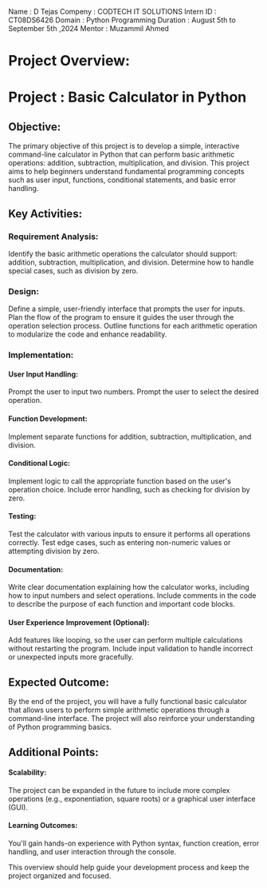 Name : D Tejas
Compeny : CODTECH IT SOLUTIONS
Intern ID : CT08DS6426
Domain : Python Programming
Duration : August 5th to September 5th ,2024
Mentor : Muzammil Ahmed


# Project Overview:


# Project : Basic Calculator in Python


## Objective:
The primary objective of this project is to develop a simple, interactive command-line calculator in Python that can perform basic arithmetic operations: addition, subtraction, multiplication, and division. This project aims to help beginners understand fundamental programming concepts such as user input, functions, conditional statements, and basic error handling.

## Key Activities:
### Requirement Analysis:

Identify the basic arithmetic operations the calculator should support: addition, subtraction, multiplication, and division.
Determine how to handle special cases, such as division by zero.

### Design:

Define a simple, user-friendly interface that prompts the user for inputs.
Plan the flow of the program to ensure it guides the user through the operation selection process.
Outline functions for each arithmetic operation to modularize the code and enhance readability.

### Implementation:

#### User Input Handling:
Prompt the user to input two numbers.
Prompt the user to select the desired operation.
#### Function Development:
Implement separate functions for addition, subtraction, multiplication, and division.
#### Conditional Logic:
Implement logic to call the appropriate function based on the user's operation choice.
Include error handling, such as checking for division by zero.
#### Testing:
Test the calculator with various inputs to ensure it performs all operations correctly.
Test edge cases, such as entering non-numeric values or attempting division by zero.
#### Documentation:

Write clear documentation explaining how the calculator works, including how to input numbers and select operations.
Include comments in the code to describe the purpose of each function and important code blocks.
#### User Experience Improvement (Optional):

Add features like looping, so the user can perform multiple calculations without restarting the program.
Include input validation to handle incorrect or unexpected inputs more gracefully.
## Expected Outcome:
By the end of the project, you will have a fully functional basic calculator that allows users to perform simple arithmetic operations through a command-line interface. The project will also reinforce your understanding of Python programming basics.

## Additional Points:
#### Scalability:
The project can be expanded in the future to include more complex operations (e.g., exponentiation, square roots) or a graphical user interface (GUI).
#### Learning Outcomes: 
You'll gain hands-on experience with Python syntax, function creation, error handling, and user interaction through the console.

This overview should help guide your development process and keep the project organized and focused.

